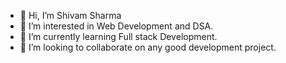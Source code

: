 - 👋 Hi, I’m Shivam Sharma
- 👀 I’m interested in Web Development and DSA.
- 🌱 I’m currently learning Full stack Development.
- 💞️ I’m looking to collaborate on any good development project.

<!---
shiv3116/shiv3116 is a ✨ special ✨ repository because its `README.md` (this file) appears on your GitHub profile.
You can click the Preview link to take a look at your changes.
--->
